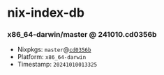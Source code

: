 # nix-index-db
### x86_64-darwin/master @ 241010.cd0356b
- Nixpkgs: `master`@[`cd0356b`](https://github.com/NixOS/nixpkgs/commit/cd0356b60f64644dcae43a566e16c6ddbd726166)
- Platform: `x86_64-darwin`
- Timestamp: `20241010013325`
